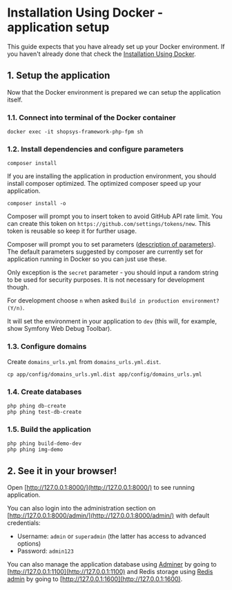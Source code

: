 # Installation Using Docker - application setup

This guide expects that you have already set up your Docker environment.
If you haven't already done that check the [Installation Using Docker](installation-using-docker.md).

## 1. Setup the application
Now that the Docker environment is prepared we can setup the application itself.

### 1.1. Connect into terminal of the Docker container
```
docker exec -it shopsys-framework-php-fpm sh
```

### 1.2. Install dependencies and configure parameters
```
composer install
```

If you are installing the application in production environment, you should install composer optimized.
The optimized composer speed up your application.
```
composer install -o
```

Composer will prompt you to insert token to avoid GitHub API rate limit. You can create this token on `https://github.com/settings/tokens/new`.
This token is reusable so keep it for further usage.

Composer will prompt you to set parameters ([description of parameters](native-installation.md#2-install-dependencies-and-configure-parameters)).
The default parameters suggested by composer are currently set for application running in Docker so you can just use these.

Only exception is the `secret` parameter - you should input a random string to be used for security purposes.
It is not necessary for development though.

For development choose `n` when asked `Build in production environment? (Y/n)`.

It will set the environment in your application to `dev` (this will, for example, show Symfony Web Debug Toolbar).

### 1.3. Configure domains
Create `domains_urls.yml` from `domains_urls.yml.dist`.

```
cp app/config/domains_urls.yml.dist app/config/domains_urls.yml
```

### 1.4. Create databases
```
php phing db-create
php phing test-db-create
```

### 1.5. Build the application
```
php phing build-demo-dev
php phing img-demo
```

## 2. See it in your browser!

Open [http://127.0.0.1:8000/](http://127.0.0.1:8000/) to see running application.

You can also login into the administration section on [http://127.0.0.1:8000/admin/](http://127.0.0.1:8000/admin/) with default credentials:
* Username: `admin` or `superadmin` (the latter has access to advanced options)
* Password: `admin123`

You can also manage the application database using [Adminer](https://www.adminer.org) by going to [http://127.0.0.1:1100](http://127.0.0.1:1100)
and Redis storage using [Redis admin](https://github.com/ErikDubbelboer/phpRedisAdmin) by going to [http://127.0.0.1:1600](http://127.0.0.1:1600).
